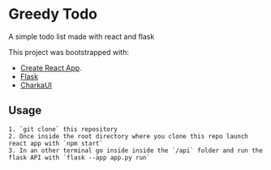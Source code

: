 # Greedy Todo

A simple todo list made with react and flask

This project was bootstrapped with:

- [Create React App](https://github.com/facebook/create-react-app).
- [Flask](https://flask.palletsprojects.com/en/3.0.x/)
- [CharkaUI](https://chakra-ui.com/)

## Usage

    1. `git clone` this repository
    2. Once inside the root directory where you clone this repo launch react app with `npm start`
    3. In an other terminal go inside inside the `/api` folder and run the flask API with `flask --app app.py run`
